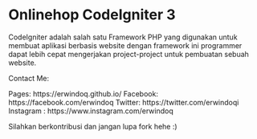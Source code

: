 <h1>Onlinehop CodeIgniter 3</h1>

<p>CodeIgniter adalah salah satu Framework PHP yang digunakan untuk membuat aplikasi berbasis website dengan framework ini programmer dapat lebih cepat mengerjakan project-project untuk pembuatan sebuah website.</p>

<p>Contact Me:</p>
Pages: https://erwindoq.github.io/
Facebook: https://facebook.com/erwindoq
Twitter: https://twitter.com/erwindoqi
Instagram : https://www.instagram.com/erwindoq

<p>Silahkan berkontribusi dan jangan lupa fork hehe :)</p>

